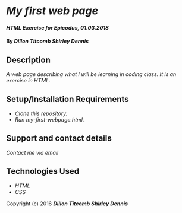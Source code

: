 # _My first web page_

#### _HTML Exercise for Epicodus, 01.03.2018_

#### By _**Dillon Titcomb Shirley Dennis**_

## Description

_A web page describing what I will be learning in coding class. It is an exercise in HTML._

## Setup/Installation Requirements

* _Clone this repository._
* _Run my-first-webpage.html._



## Support and contact details

_Contact me via email_

## Technologies Used
* _HTML_
* _CSS_





Copyright (c) 2016 **_Dillon Titcomb Shirley Dennis_**
